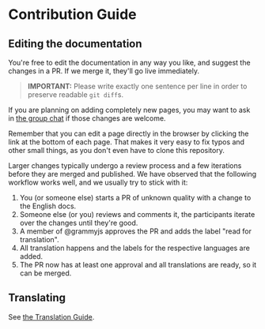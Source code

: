 # Contribution Guide

## Editing the documentation

You're free to edit the documentation in any way you like, and suggest the changes in a PR.
If we merge it, they'll go live immediately.

> **IMPORTANT:** Please write exactly one sentence per line in order to preserve readable `git diff`s.

If you are planning on adding completely new pages, you may want to ask in [the group chat](https://t.me/grammyjs) if those changes are welcome.

Remember that you can edit a page directly in the browser by clicking the link at the bottom of each page.
That makes it very easy to fix typos and other small things, as you don't even have to clone this repository.

Larger changes typically undergo a review process and a few iterations before they are merged and published.
We have observed that the following workflow works well, and we usually try to stick with it:

1. You (or someone else) starts a PR of unknown quality with a change to the English docs.
2. Someone else (or you) reviews and comments it, the participants iterate over the changes until they're good.
3. A member of @grammyjs approves the PR and adds the label "read for translation".
4. All translation happens and the labels for the respective languages are added.
5. The PR now has at least one approval and all translations are ready, so it can be merged.

## Translating

See [the Translation Guide](./TRANSLATING.md).
